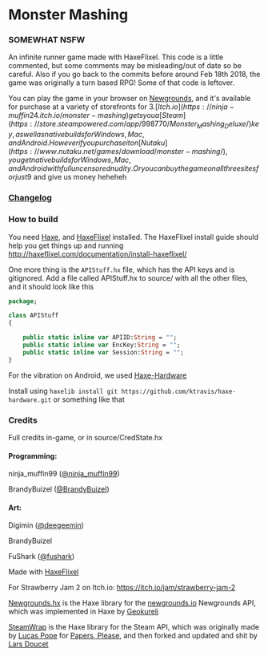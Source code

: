 # Monster Mashing

### SOMEWHAT NSFW
An infinite runner game made with HaxeFlixel. This code is a little commented, but some comments may be misleading/out of date so be careful. Also if you go back to the commits before around Feb 18th 2018, the game was originally a turn based RPG! Some of that code is leftover.

You can play the game in your browser on [Newgrounds](https://www.newgrounds.com/portal/view/707498), and it's available for purchase at a variety of storefronts for 3$. [Itch.io](https://ninja-muffin24.itch.io/monster-mashing) gets you a [Steam](https://store.steampowered.com/app/998770/Monster_Mashing_Deluxe/) key, as well as native builds for Windows, Mac, and Android. However if you purchase it on [Nutaku](https://www.nutaku.net/games/download/monster-mashing/), you get native builds for Windows, Mac, and Android with full uncensored nudity. Or you can buy the game on all three sites for just 9$ and give us money heheheh

### [Changelog](changelog.md)
### How to build
You need [Haxe](http://haxe.org), and [HaxeFlixel](http://haxeflixel.com/documentation/getting-started/) installed. The HaxeFlixel install guide should help you get things up and running http://haxeflixel.com/documentation/install-haxeflixel/

One more thing is the `APIStuff.hx` file, which has the API keys and is gitignored. Add a file called APIStuff.hx to source/ with all the other files, and it should look like this
```haxe
package;

class APIStuff
{

	public static inline var APIID:String = "";
	public static inline var EncKey:String = "";
	public static inline var Session:String = "";
}
```

For the vibration on Android, we used [Haxe-Hardware](https://github.com/ktravis/haxe-hardware)

Install using `haxelib install git https://github.com/ktravis/haxe-hardware.git` or something like that

### Credits

Full credits in-game, or in source/CredState.hx

#### Programming: 

ninja_muffin99 ([@ninja_muffin99](https://twitter.com/ninja_muffin99))

BrandyBuizel ([@BrandyBuizel](https://twitter.com/BrandyBuizel))

#### Art:

Digimin ([@deegeemin](https://twitter.com/deegeemin))

BrandyBuizel

FuShark ([@fushark](https://twitter.com/FuShark))


Made with [HaxeFlixel](https://haxeflixel.com/)

For Strawberry Jam 2 on Itch.io: https://itch.io/jam/strawberry-jam-2

[Newgrounds.hx](https://github.com/Geokureli/Newgrounds.hx) is the Haxe library for the [newgrounds.io](https://www.newgrounds.io/) Newgrounds API, which was implemented in Haxe by [Geokureli](https://geokureli.newgrounds.com/)

[SteamWrap](https://github.com/larsiusprime/SteamWrap) is the Haxe library for the Steam API, which was originally made by [Lucas Pope](https://twitter.com/dukope) for [Papers, Please](http://papersplea.se/), and then forked and updated and shit by [Lars Doucet](https://twitter.com/larsiusprime)
